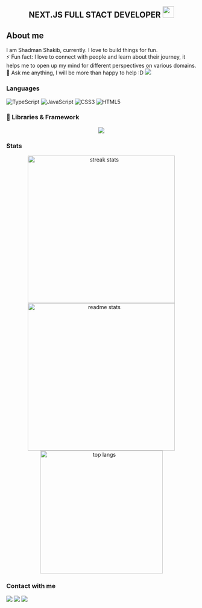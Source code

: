 <h2 align="center">NEXT.JS FULL STACT DEVELOPER <img src="https://user-images.githubusercontent.com/39955420/147578264-bae0526c-028a-49d2-8af8-d08bb4edbd2a.gif" height="30" width="30"></h2>
<h2>About me</h2>

I am Shadman Shakib, currently. I love to build things for fun.   
⚡ Fun fact: I love to connect with people and learn about their journey, it helps me to open up my mind for different perspectives on various domains.   
💬 Ask me anything, I will be more than happy to help :D
![](https://visitor-badge.laobi.icu/badge?page_id=shadmanshakib)


### Languages

![TypeScript](https://img.shields.io/badge/typescript-%23007ACC.svg?style=for-the-badge&logo=typescript&logoColor=white)
![JavaScript](https://img.shields.io/badge/javascript-%23323330.svg?style=for-the-badge&logo=javascript&logoColor=%23F7DF1E)
![CSS3](https://img.shields.io/badge/css3-%231572B6.svg?style=for-the-badge&logo=css3&logoColor=white)
![HTML5](https://img.shields.io/badge/html5-%23E34F26.svg?style=for-the-badge&logo=html5&logoColor=white)

### 🧩 Libraries & Framework
<div align="center">
     <img src="https://skillicons.dev/icons?i=nodejs,python,javascript,typescript,express,firebase,mongodb,nextjs,mysql" /><br>
</div>




### Stats
<div align=center>
  <img width=390 src="https://github-readme-streak-stats-salesp07.vercel.app/?user=shakibsadaman&count_private=true&theme=react&border_radius=10" alt="streak stats"/>
  <img width=390 src="https://github-readme-stats-salesp07.vercel.app/api?username=shakibsadman&count_private=true&show_icons=true&theme=react&rank_icon=github&border_radius=10" alt="readme stats" />
  <br/>
  <img width=325 align="center" src="https://github-readme-stats-salesp07.vercel.app/api/top-langs/?username=shakibsadman&hide=HTML&langs_count=8&layout=compact&theme=react&border_radius=10&size_weight=0.5&count_weight=0.5&exclude_repo=github-readme-stats" alt="top langs" />
</div>


### Contact with me
<p align="left">  
<a href="https://twitter.com/xshadmanshakib" target="blank"><img src="https://img.icons8.com/color/35/000000/twitter--v2.png"/></a>
<a href="https://linkedin.com/in/shadmanshakib007" target="blank"><img src="https://img.icons8.com/color/35/000000/linkedin.png"/></a>
<a href="https://www.youtube.com/channel/UCzK0N1yGkd0IH95x3zQ1FcQ" target="blank"><img src="https://img.icons8.com/color/35/000000/youtube-play.png"/></a>

</p>


